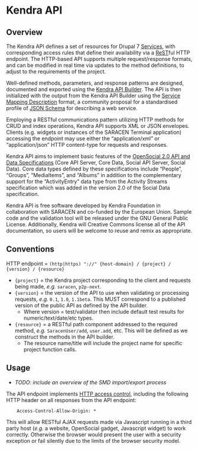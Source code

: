 # Kendra API

## Overview

The Kendra API defines a set of resources for Drupal 7 [Services](http://drupal.org/project/services), with corresponding access rules that define their availability via a [ReST](http://en.wikipedia.org/wiki/REST)ful HTTP endpoint. The HTTP-based API supports multiple request/response formats, and can be modified in real time via updates to the method definitions, to adjust to the requirements of the project.

Well-defined methods, parameters, and response patterns are designed, documented and exported using the [Kendra API Builder](https://github.com/kendrainitiative/kendra_api_builder). The API is then initialized with the output from the Kendra API Builder using the [Service Mapping Description](http://www.slideshare.net/kriszyp/jsonbased-service-oriented-architecture-for-the-web-presentation) format, a community proposal for a standardised profile of [JSON Schema](http://json-schema.org/) for describing a web service.

Employing a RESTful communications pattern utilizing HTTP methods for CRUD and index operations, Kendra API supports XML or JSON envelopes. Clients (e.g. widgets or instances of the SARACEN Terminal application) accessing the endpoint may use either the “application/xml” or “application/json” HTTP content-type for requests and responses.

Kendra API aims to implement basic features of the [OpenSocial 2.0 API and Data Specifications](http://docs.opensocial.org/display/OSD/Specs) (Core API Server, Core Data, Social API Server, Social Data). Core data types defined by these specifications include “People”, “Groups”, “MediaItems”, and “Albums” in addition to the complementary support for the “ActivityEntry” data type from the Activity Streams specification which was added in the version 2.0 of the Social Data specification.

Kendra API is free software developed by Kendra Foundation in collaboration with SARACEN and co-funded by the European Union. Sample code and the validation tool will be released under the GNU General Public License. Additionally, Kendra will Creative Commons license all of the API documentation, so users will be welcome to reuse and remix as appropriate.

## Conventions

HTTP endpoint = `(http|https) "://" {host-domain} / {project} / {version} / {resource}`

* `{project}` = the Kendra project corresponding to the client and requests being made, *e.g.* `saracen`, `p2p-next`.
* `{version}` = the version of the API to use when validating or processing requests, *e.g.* `0.1`, `1.0`, `1.1beta`. This MUST correspond to a published version of the public API as defined by the API builder.
    * Where version = test/validator then include default test results for numeric/text/date/etc types. 
* `{resource}` = a RESTful path component addressed to the required method, *e.g.* `SaracenUser/add`, `user.add`, etc. This will be defined as we construct the methods in the API builder.
    * The resource name/title will include the project name for specific project function calls. 

## Usage

* *TODO: include an overview of the SMD import/export process*

The API endpoint implements [HTTP access control](https://developer.mozilla.org/en/http_access_control), including the following HTTP header on all responses from the API endpoint:
            
        Access-Control-Allow-Origin: *
        
This will allow RESTful AJAX requests made via Javascript running in a third party host (*e.g.* a website, OpenSocial gadget, Javascript widget) to work correctly. Otherwise the browser would present the user with a security exception or fail silently due to the limits of the browser security model.